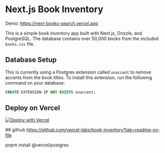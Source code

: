 # Next.js Book Inventory

Demo: https://next-books-search.vercel.app

This is a simple book inventory app built with Next.js, Drizzle, and PostgreSQL. The database contains over 50,000 books from the included `books.csv` file.

## Database Setup

This is currently using a Postgres extension called `unaccent` to remove accents from the book titles. To install this extension, run the following command on your database:

```sql
CREATE EXTENSION IF NOT EXISTS unaccent;
```

## Deploy on Vercel

[![Deploy with Vercel](https://vercel.com/button)](https://vercel.com/templates/next.js/next-book-inventory)

## github
https://github.com/vercel-labs/book-inventory?tab=readme-ov-file


pnpm install @vercel/postgres